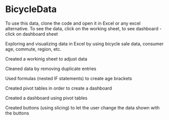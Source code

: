 # BicycleData
To use this data, clone the code and open it in Excel or any excel alternative. To see the data, click on the working sheet, to see dashboard - click on dashboard sheet

Exploring and visualizing data in Excel by using bicycle sale data, consumer age, commute, region, etc.

Created a workinig sheet to adjust data

Cleaned data by removing duplicate entries

Used formulas (nested IF statements) to create age brackets

Created pivot tables in order to create a dashboard 

Created a dashboard using pivot tables

Created buttons (using slicing) to let the user change the data shown with the buttons
